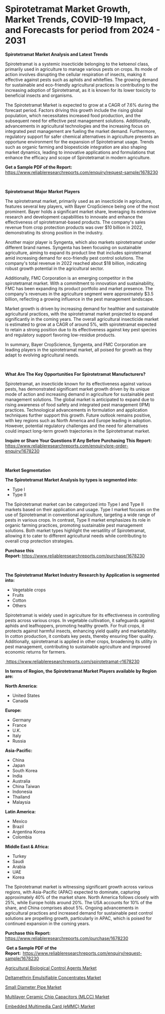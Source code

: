 <p><h1>Spirotetramat Market Growth, Market Trends, COVID-19 Impact, and Forecasts for period from 2024 - 2031</h1></p><p><strong>Spirotetramat Market Analysis and Latest Trends</strong></p>
<p><p>Spirotetramat is a systemic insecticide belonging to the ketoenol class, primarily used in agriculture to manage various pests on crops. Its mode of action involves disrupting the cellular respiration of insects, making it effective against pests such as aphids and whiteflies. The growing demand for sustainable and eco-friendly agricultural practices is contributing to the increasing adoption of Spirotetramat, as it is known for its lower toxicity to beneficial insects and organisms.</p><p>The Spirotetramat Market is expected to grow at a CAGR of 7.6% during the forecast period. Factors driving this growth include the rising global population, which necessitates increased food production, and the subsequent need for effective pest management solutions. Additionally, advancements in agricultural technologies and the increasing focus on integrated pest management are fueling the market demand. Furthermore, regulatory support for safer chemical alternatives in agriculture presents an opportune environment for the expansion of Spirotetramat usage. Trends such as organic farming and biopesticide integration are also shaping market dynamics, leading to innovative applications and formulations that enhance the efficacy and scope of Spirotetramat in modern agriculture.</p></p>
<p><strong>Get a Sample PDF of the Report:&nbsp;</strong> <a href="https://www.reliableresearchreports.com/enquiry/request-sample/1678230?utm_campaign=7&utm_medium=2&utm_source=Github&utm_content=ia&utm_term=14102024&utm_id=spirotetramat">https://www.reliableresearchreports.com/enquiry/request-sample/1678230</a></p>
<p>&nbsp;</p>
<p><strong>Spirotetramat Major Market Players</strong></p>
<p><p>The spirotetramat market, primarily used as an insecticide in agriculture, features several key players, with Bayer CropScience being one of the most prominent. Bayer holds a significant market share, leveraging its extensive research and development capabilities to innovate and enhance the effectiveness of spirotetramat-based products. The company's sales revenue from crop protection products was over $10 billion in 2022, demonstrating its strong position in the industry.</p><p>Another major player is Syngenta, which also markets spirotetramat under different brand names. Syngenta has been focusing on sustainable agriculture, aiming to expand its product line that includes spirotetramat amid increasing demand for eco-friendly pest control solutions. The company's total revenue in 2022 reached about $18 billion, indicating robust growth potential in the agricultural sector.</p><p>Additionally, FMC Corporation is an emerging competitor in the spirotetramat market. With a commitment to innovation and sustainability, FMC has been expanding its product portfolio and market presence. The company's revenues in the agriculture segment were approximately $3.5 billion, reflecting a growing influence in the pest management landscape.</p><p>Market growth is driven by increasing demand for healthier and sustainable agricultural practices, with the spirotetramat market projected to expand significantly in the coming years. The overall agricultural insecticide market is estimated to grow at a CAGR of around 5%, with spirotetramat expected to retain a strong position due to its effectiveness against key pest species and regulatory support favoring low-residue products.</p><p>In summary, Bayer CropScience, Syngenta, and FMC Corporation are leading players in the spirotetramat market, all poised for growth as they adapt to evolving agricultural needs.</p></p>
<p>&nbsp;</p>
<p><strong>What Are The Key Opportunities For Spirotetramat Manufacturers?</strong></p>
<p><p>Spirotetramat, an insecticide known for its effectiveness against various pests, has demonstrated significant market growth driven by its unique mode of action and increasing demand in agriculture for sustainable pest management solutions. The global market is anticipated to expand due to rising awareness of food safety and integrated pest management (IPM) practices. Technological advancements in formulation and application techniques further support this growth. Future outlook remains positive, with key regions such as North America and Europe leading in adoption. However, potential regulatory challenges and the need for alternatives could impact long-term growth trajectories in the Spirotetramat market.</p></p>
<p><strong>Inquire or Share Your Questions If Any Before Purchasing This Report:</strong> <a href="https://www.reliableresearchreports.com/enquiry/pre-order-enquiry/1678230?utm_campaign=7&utm_medium=2&utm_source=Github&utm_content=ia&utm_term=14102024&utm_id=spirotetramat">https://www.reliableresearchreports.com/enquiry/pre-order-enquiry/1678230</a></p>
<p>&nbsp;</p>
<p><strong>Market Segmentation</strong></p>
<p><strong>The Spirotetramat Market Analysis by types is segmented into:</strong></p>
<p><ul><li>Type I</li><li>Type II</li></ul></p>
<p><p>The Spirotetramat market can be categorized into Type I and Type II markets based on their application and usage. Type I market focuses on the use of Spirotetramat in conventional agriculture, targeting a wide range of pests in various crops. In contrast, Type II market emphasizes its role in organic farming practices, promoting sustainable pest management solutions. Both market types highlight the versatility of Spirotetramat, allowing it to cater to different agricultural needs while contributing to overall crop protection strategies.</p></p>
<p><strong>Purchase this Report:&nbsp;</strong><a href="https://www.reliableresearchreports.com/purchase/1678230?utm_campaign=7&utm_medium=2&utm_source=Github&utm_content=ia&utm_term=14102024&utm_id=spirotetramat">https://www.reliableresearchreports.com/purchase/1678230</a></p>
<p>&nbsp;</p>
<p><strong>The Spirotetramat Market Industry Research by Application is segmented into:</strong></p>
<p><ul><li>Vegetable crops</li><li>Fruits</li><li>Cotton</li><li>Others</li></ul></p>
<p><p>Spirotetramat is widely used in agriculture for its effectiveness in controlling pests across various crops. In vegetable cultivation, it safeguards against aphids and leafhoppers, promoting healthy growth. For fruit crops, it protects against harmful insects, enhancing yield quality and marketability. In cotton production, it combats key pests, thereby ensuring fiber quality. Additionally, spirotetramat is applied in other crops, broadening its utility in pest management, contributing to sustainable agriculture and improved economic returns for farmers.</p></p>
<p><a href="https://www.reliableresearchreports.com/spirotetramat-r1678230?utm_campaign=7&utm_medium=2&utm_source=Github&utm_content=ia&utm_term=14102024&utm_id=spirotetramat">&nbsp;https://www.reliableresearchreports.com/spirotetramat-r1678230</a></p>
<p><strong>In terms of Region, the Spirotetramat Market Players available by Region are:</strong></p>
<p>
    <p> <strong> North America: </strong>
        <ul>
            <li>United States</li>
            <li>Canada</li>
        </ul>
        </p> 
    <p> <strong> Europe: </strong>
        <ul>
            <li>Germany</li>
            <li>France</li>
            <li>U.K.</li>
            <li>Italy</li>
            <li>Russia</li>
        </ul>
        </p> 
    <p> <strong> Asia-Pacific: </strong>
        <ul>
            <li>China</li>
            <li>Japan</li>
            <li>South Korea</li>
            <li>India</li>
            <li>Australia</li>
            <li>China Taiwan</li>
            <li>Indonesia</li>
            <li>Thailand</li>
            <li>Malaysia</li>
        </ul>
        </p> 
    <p> <strong> Latin America: </strong>
        <ul>
            <li>Mexico</li>
            <li>Brazil</li>
            <li>Argentina Korea</li>
            <li>Colombia</li>
        </ul>
        </p> 
    <p> <strong> Middle East & Africa: </strong>
        <ul>
            <li>Turkey</li>
            <li>Saudi</li>
            <li>Arabia</li>
            <li>UAE</li>
            <li>Korea</li>
        </ul>
    </p>
    </p>
<p><p>The Spirotetramat market is witnessing significant growth across various regions, with Asia-Pacific (APAC) expected to dominate, capturing approximately 40% of the market share. North America follows closely with 25%, while Europe holds around 20%. The USA accounts for 10% of the share, and China comprises about 5%. Ongoing advancements in agricultural practices and increased demand for sustainable pest control solutions are propelling growth, particularly in APAC, which is poised for continued expansion in the coming years.</p></p>
<p><strong>Purchase this Report: </strong><a href="https://www.reliableresearchreports.com/purchase/1678230?utm_campaign=7&utm_medium=2&utm_source=Github&utm_content=ia&utm_term=14102024&utm_id=spirotetramat">https://www.reliableresearchreports.com/purchase/1678230</a></p>
<p>&nbsp;<strong>Get a Sample PDF of the Report:&nbsp;&nbsp;</strong><a href="https://www.reliableresearchreports.com/enquiry/request-sample/1678230?utm_campaign=7&utm_medium=2&utm_source=Github&utm_content=ia&utm_term=14102024&utm_id=spirotetramat">https://www.reliableresearchreports.com/enquiry/request-sample/1678230</a></p>
<p><strong></strong></p>
<p><p><a href="https://github.com/AshrafKhan865/Market-Research-Report-List-1/blob/main/agricultural-biological-control-agents-market.md?utm_campaign=7&utm_medium=2&utm_source=Github&utm_content=ia&utm_term=14102024&utm_id=spirotetramat">Agricultural Biological Control Agents Market</a></p><p><a href="https://github.com/bmorecock/Market-Research-Report-List-5/blob/main/deltamethrin-emulsifiable-concentrates-market.md?utm_campaign=7&utm_medium=2&utm_source=Github&utm_content=ia&utm_term=14102024&utm_id=spirotetramat">Deltamethrin Emulsifiable Concentrates Market</a></p><p><a href="https://www.linkedin.com/pulse/navigating-global-small-diameter-pipe-market-landscape-5cvpe?utm_campaign=7&utm_medium=2&utm_source=Github&utm_content=ia&utm_term=14102024&utm_id=spirotetramat">Small Diameter Pipe Market</a></p><p><a href="https://www.linkedin.com/pulse/charting-future-comprehensive-analysis-global-multilayer-ceramic-1wzwf?utm_campaign=7&utm_medium=2&utm_source=Github&utm_content=ia&utm_term=14102024&utm_id=spirotetramat">Multilayer Ceramic Chip Capacitors (MLCC) Market</a></p><p><a href="https://www.linkedin.com/pulse/regional-adaptations-global-embedded-multimedia-card-emmc-market-poowc?utm_campaign=7&utm_medium=2&utm_source=Github&utm_content=ia&utm_term=14102024&utm_id=spirotetramat">Embedded Multimedia Card (eMMC) Market</a></p></p>